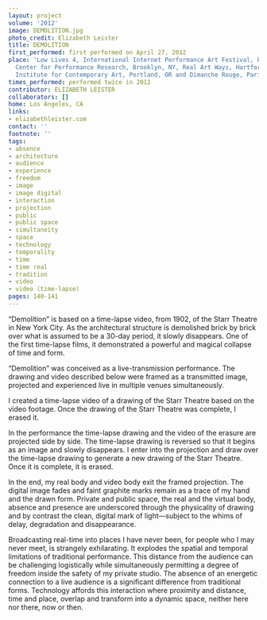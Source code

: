 ```yaml
---
layout: project
volume: '2012'
image: DEMOLITION.jpg
photo_credit: Elizabeth Leister
title: DEMOLITION
first_performed: first performed on April 27, 2012
place: 'Low Lives 4, International Internet Performance Art Festival, broadcast into:
  Center for Performance Research, Brooklyn, NY, Real Art Ways, Hartford, CT, Portland
  Institute for Contemporary Art, Portland, OR and Dimanche Rouge, Paris, France'
times_performed: performed twice in 2012
contributor: ELIZABETH LEISTER
collaborators: []
home: Los Angeles, CA
links:
- elizabethleister.com
contact: ''
footnote: ''
tags:
- absence
- architecture
- audience
- experience
- freedom
- image
- image digital
- interaction
- projection
- public
- public space
- simultaneity
- space
- technology
- temporality
- time
- time real
- tradition
- video
- video (time-lapse)
pages: 140-141
---
```


“Demolition” is based on a time-lapse video, from 1902, of the Starr Theatre in New York City. As the architectural structure is demolished brick by brick over what is assumed to be a 30-day period, it slowly disappears. One of the first time-lapse films, it demonstrated a powerful and magical collapse of time and form.

“Demolition” was conceived as a live-transmission performance. The drawing and video described below were framed as a transmitted image, projected and experienced live in multiple venues simultaneously.

I created a time-lapse video of a drawing of the Starr Theatre based on the video footage. Once the drawing of the Starr Theatre was complete, I erased it. 

In the performance the time-lapse drawing and the video of the erasure are projected side by side. The time-lapse drawing is reversed so that it begins as an image and slowly disappears. 
I enter into the projection and draw over the time-lapse drawing to generate a new drawing of the Starr Theatre. Once it is complete, it is erased.

In the end, my real body and video body exit the framed projection. The digital image fades and faint graphite marks remain as a trace of my hand and the drawn form. Private and public space, the real and the virtual body, absence and presence are underscored through the physicality of drawing and by contrast the clean, digital mark of light—subject to the whims of delay, degradation and disappearance.

Broadcasting real-time into places I have never been, for people who I may never meet, is strangely exhilarating. It explodes the spatial and temporal limitations of traditional performance. This distance from the audience can be challenging logistically while simultaneously permitting a degree of freedom inside the safety of my private studio. The absence of an energetic connection to a live audience is a significant difference from traditional forms. Technology affords this interaction where proximity and distance, time and place, overlap and transform into a dynamic space, neither here nor there, now or then.
